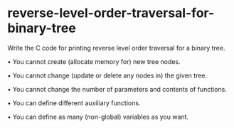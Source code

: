 # reverse-level-order-traversal-for-binary-tree




Write the C code for printing reverse level order traversal for a binary tree.



• You cannot create (allocate memory for) new tree nodes.

• You cannot change (update or delete any nodes in) the given tree.

• You cannot change the number of parameters and contents of functions.

• You can define different auxiliary functions.

• You can define as many (non-global) variables as you want.
